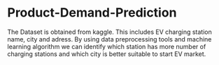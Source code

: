 # Product-Demand-Prediction
The Dataset is obtained from kaggle. This includes EV charging station name, city and adress. By using data preprocessing tools and machine learning algorithm we can identify which station has more number of charging stations and which city is better suitable to start EV market.
